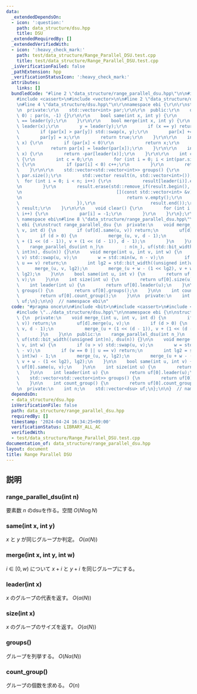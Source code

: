 ```yaml
---
data:
  _extendedDependsOn:
  - icon: ':question:'
    path: data_structure/dsu.hpp
    title: DSU
  _extendedRequiredBy: []
  _extendedVerifiedWith:
  - icon: ':heavy_check_mark:'
    path: test/data_structure/Range_Parallel_DSU.test.cpp
    title: test/data_structure/Range_Parallel_DSU.test.cpp
  _isVerificationFailed: false
  _pathExtension: hpp
  _verificationStatusIcon: ':heavy_check_mark:'
  attributes:
    links: []
  bundledCode: "#line 2 \"data_structure/range_parallel_dsu.hpp\"\n\n#include <bit>\n\
    #include <cassert>\n#include <vector>\n\n#line 2 \"data_structure/dsu.hpp\"\n\r\
    \n#line 4 \"data_structure/dsu.hpp\"\n\r\nnamespace ebi {\r\n\r\nstruct dsu {\r\
    \n  private:\r\n    std::vector<int> par;\r\n\r\n  public:\r\n    dsu(int n =\
    \ 0) : par(n, -1) {}\r\n\r\n    bool same(int x, int y) {\r\n        return leader(x)\
    \ == leader(y);\r\n    }\r\n\r\n    bool merge(int x, int y) {\r\n        x =\
    \ leader(x);\r\n        y = leader(y);\r\n        if (x == y) return false;\r\n\
    \        if (par[x] > par[y]) std::swap(x, y);\r\n        par[x] += par[y];\r\n\
    \        par[y] = x;\r\n        return true;\r\n    }\r\n\r\n    int leader(int\
    \ x) {\r\n        if (par[x] < 0)\r\n            return x;\r\n        else\r\n\
    \            return par[x] = leader(par[x]);\r\n    }\r\n\r\n    int size(int\
    \ x) {\r\n        return -par[leader(x)];\r\n    }\r\n\r\n    int count_group()\
    \ {\r\n        int c = 0;\r\n        for (int i = 0; i < int(par.size()); i++)\
    \ {\r\n            if (par[i] < 0) c++;\r\n        }\r\n        return c;\r\n\
    \    }\r\n\r\n    std::vector<std::vector<int>> groups() {\r\n        int n =\
    \ par.size();\r\n        std::vector result(n, std::vector<int>());\r\n      \
    \  for (int i = 0; i < n; i++) {\r\n            result[leader(i)].emplace_back(i);\r\
    \n        }\r\n        result.erase(std::remove_if(result.begin(), result.end(),\r\
    \n                                    [](const std::vector<int> &v) -> bool {\r\
    \n                                        return v.empty();\r\n              \
    \                      }),\r\n                     result.end());\r\n        return\
    \ result;\r\n    }\r\n\r\n    void clear() {\r\n        for (int i = 0; i < int(par.size());\
    \ i++) {\r\n            par[i] = -1;\r\n        }\r\n    }\r\n};\r\n\r\n}  //\
    \ namespace ebi\n#line 8 \"data_structure/range_parallel_dsu.hpp\"\n\nnamespace\
    \ ebi {\n\nstruct range_parallel_dsu {\n  private:\n    void merge_(int u, int\
    \ v, int d) {\n        if (uf[d].same(u, v)) return;\n        uf[d].merge(u, v);\n\
    \        if (d > 0) {\n            merge_(u, v, d - 1);\n            merge_(u\
    \ + (1 << (d - 1)), v + (1 << (d - 1)), d - 1);\n        }\n    }\n\n  public:\n\
    \    range_parallel_dsu(int n_)\n        : n(n_), uf(std::bit_width((unsigned\
    \ int)n), dsu(n)) {}\n\n    void merge(int u, int v, int w) {\n        if (u >\
    \ v) std::swap(u, v);\n        w = std::min(w, n - v);\n        if (w == 0 ||\
    \ u == v) return;\n        int lg2 = std::bit_width((unsigned int)w) - 1;\n  \
    \      merge_(u, v, lg2);\n        merge_(u + w - (1 << lg2), v + w - (1 << lg2),\
    \ lg2);\n    }\n\n    bool same(int u, int v) {\n        return uf[0].same(u,\
    \ v);\n    }\n\n    int size(int u) {\n        return uf[0].size(u);\n    }\n\n\
    \    int leader(int u) {\n        return uf[0].leader(u);\n    }\n\n    std::vector<std::vector<int>>\
    \ groups() {\n        return uf[0].groups();\n    }\n\n    int count_group() {\n\
    \        return uf[0].count_group();\n    }\n\n  private:\n    int n;\n    std::vector<dsu>\
    \ uf;\n};\n\n}  // namespace ebi\n"
  code: "#pragma once\n\n#include <bit>\n#include <cassert>\n#include <vector>\n\n\
    #include \"../data_structure/dsu.hpp\"\n\nnamespace ebi {\n\nstruct range_parallel_dsu\
    \ {\n  private:\n    void merge_(int u, int v, int d) {\n        if (uf[d].same(u,\
    \ v)) return;\n        uf[d].merge(u, v);\n        if (d > 0) {\n            merge_(u,\
    \ v, d - 1);\n            merge_(u + (1 << (d - 1)), v + (1 << (d - 1)), d - 1);\n\
    \        }\n    }\n\n  public:\n    range_parallel_dsu(int n_)\n        : n(n_),\
    \ uf(std::bit_width((unsigned int)n), dsu(n)) {}\n\n    void merge(int u, int\
    \ v, int w) {\n        if (u > v) std::swap(u, v);\n        w = std::min(w, n\
    \ - v);\n        if (w == 0 || u == v) return;\n        int lg2 = std::bit_width((unsigned\
    \ int)w) - 1;\n        merge_(u, v, lg2);\n        merge_(u + w - (1 << lg2),\
    \ v + w - (1 << lg2), lg2);\n    }\n\n    bool same(int u, int v) {\n        return\
    \ uf[0].same(u, v);\n    }\n\n    int size(int u) {\n        return uf[0].size(u);\n\
    \    }\n\n    int leader(int u) {\n        return uf[0].leader(u);\n    }\n\n\
    \    std::vector<std::vector<int>> groups() {\n        return uf[0].groups();\n\
    \    }\n\n    int count_group() {\n        return uf[0].count_group();\n    }\n\
    \n  private:\n    int n;\n    std::vector<dsu> uf;\n};\n\n}  // namespace ebi"
  dependsOn:
  - data_structure/dsu.hpp
  isVerificationFile: false
  path: data_structure/range_parallel_dsu.hpp
  requiredBy: []
  timestamp: '2024-04-24 16:34:25+09:00'
  verificationStatus: LIBRARY_ALL_AC
  verifiedWith:
  - test/data_structure/Range_Parallel_DSU.test.cpp
documentation_of: data_structure/range_parallel_dsu.hpp
layout: document
title: Range Parallel DSU
---
```


## 説明

### range_parallel_dsu(int n)

要素数 $n$ のdsuを作る。空間 $O(N\log{N})$

### same(int x, int y)

$x$ と $y$ が同じグループか判定。 $O(\alpha(N))$

### merge(int x, int y, int w)

$i \in [0, w)$ について $x + i$ と $y + i$ を同じグループにする。

### leader(int x)

$x$ のグループの代表を返す。 $O(\alpha(N))$

### size(int x)

$x$ のグループのサイズを返す。 $O(\alpha(N))$

### groups()

グループを列挙する。 $O(N\alpha(N))$

### count_group()

グループの個数を求める。 $O(n)$